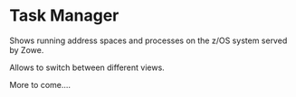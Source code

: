 # Task Manager
Shows running address spaces and processes on the z/OS system served by Zowe.

Allows to switch between different views.

More to come....
